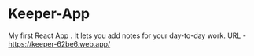 # Keeper-App
My first React App . It lets you add notes for your day-to-day work.
URL - https://keeper-62be6.web.app/
